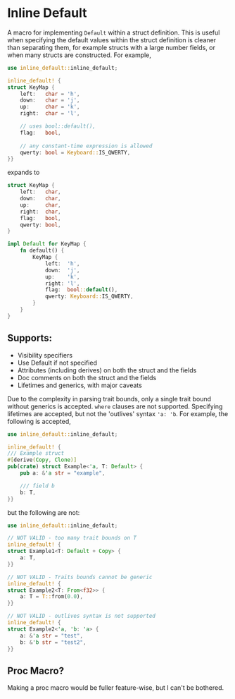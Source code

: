 # Inline Default

A macro for implementing `Default` within a struct definition.
This is useful when specifying the default values within the struct 
definition is cleaner than separating them, 
for example structs with a large number fields,
or when many structs are constructed.
For example,
```rust
use inline_default::inline_default;

inline_default! {
struct KeyMap {
    left:   char = 'h',
    down:   char = 'j',
    up:     char = 'k',
    right:  char = 'l',

    // uses bool::default(),
    flag:   bool, 
    
    // any constant-time expression is allowed
    qwerty: bool = Keyboard::IS_QWERTY,
}}
```
expands to

```rust
struct KeyMap {
    left:   char,
    down:   char,
    up:     char,
    right:  char,
    flag:   bool,
    qwerty: bool,
}

impl Default for KeyMap {
    fn default() {
        KeyMap {
            left:  'h',
            down:  'j',
            up:    'k',
            right: 'l',
            flag:  bool::default(),
            qwerty: Keyboard::IS_QWERTY,
        }
    }
}
```

## Supports:
- Visibility specifiers
- Use Default if not specified 
- Attributes (including derives) on both the struct and the fields
- Doc comments on both the struct and the fields
- Lifetimes and generics, with major caveats

Due to the complexity in parsing trait bounds, 
only a single trait bound without generics is accepted.
`where` clauses are not supported.
Specifying lifetimes are accepted, but not the 'outlives' syntax `'a: 'b`.
For example, the following is accepted,
```rust
use inline_default::inline_default;

inline_default! {
/// Example struct
#[derive(Copy, Clone)]
pub(crate) struct Example<'a, T: Default> {
    pub a: &'a str = "example",

    /// field b
    b: T,
}}

```
but the following are not:
```rust
use inline_default::inline_default;

// NOT VALID - too many trait bounds on T
inline_default! {
struct Example1<T: Default + Copy> {
    a: T,
}}

// NOT VALID - Traits bounds cannot be generic
inline_default! {
struct Example2<T: From<f32>> {
    a: T = T::from(0.0),
}}

// NOT VALID - outlives syntax is not supported
inline_default! {
struct Example2<'a, 'b: 'a> {
    a: &'a str = "test",
    b: &'b str = "test2",
}}
```

## Proc Macro?
Making a proc macro would be fuller feature-wise, but I can't be bothered.
